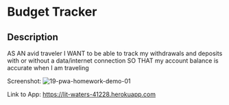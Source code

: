 # Budget Tracker 



## Description
AS AN avid traveler
I WANT to be able to track my withdrawals and deposits with or without a data/internet connection
SO THAT my account balance is accurate when I am traveling 

Screenshot: ![19-pwa-homework-demo-01](https://user-images.githubusercontent.com/84150748/139741747-ba2b2292-a9eb-4a2e-bb0b-ae72e502614b.png)


Link to App: https://lit-waters-41228.herokuapp.com
